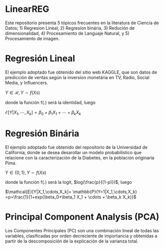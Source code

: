 # LinearREG

Este repositorio presenta 5 tópicos frecuentes en la literatura de Ciencia de Datos; 1) Regresion Lineal, 2) Regresion binária, 3) Redución de dimensionalidad, 4) Procesamiento de Languaje Natural, y 5) Procesamiento de imagen. 

# Regresión Lineal
El ejemplo adoptado fue obtenido del sitio web KAGGLE, que son datos de predicción de ventas según la inversion monetária en TV, Radio, Social Media, y Influencers.

$Y \in \mathcal{R}, Y \sim f(Xs)$

donde la función f(.) será la identidad, luego

$\mathcal{E}[Y|X_1,\cdots,X_k]=\beta_0+\beta_1 X_1 + \cdots + \beta_k X_k$

# Regresión Binária
El ejemplo adoptado fue obtenido del repositorio de la Universidad de California, donde se desea desarollar un modelo probabilístico que relacione con la caracterización de la Diabetes, en la población originaria Pima. 

$Y \in \{ 0,1 \}, Y \sim f(Xs)$

donde la función f(.) será la logit, $log(\frac{p}{(1-p)})$, luego

$\mathcal{E}[Y|X_1,\cdots,X_k]= \mathbb{P}(Y=1|X_1,\cdots,X_k) =p=\frac{1}{1+exp(\beta_0+\beta_1 X_1 + \cdots + \beta_k X_k)}$

# Principal Component Analysis (PCA)
Los Componentes Principales (PC) son una combinación lineal de todas las variables, clasificadas por orden decreciente de importancia y obtenidas a partir de la descomposición de la explicación de la varianza total.
